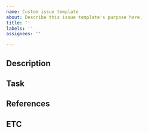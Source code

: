 ```yaml
---
name: Custom issue template
about: Describe this issue template's purpose here.
title: ''
labels: ''
assignees: ''

---
```


## Description

## Task

## References

## ETC
